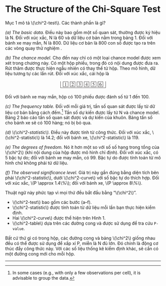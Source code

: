 # The Structure of the Chi-Square Test

Mục 1 mô tả \\(\chi^2-test\\). Các thành phần là gì?

_(a) The basic data._ Điều này bao gồm một số quan sát, thường được ký hiệu là N. Đối với xúc xắc, N là 60 và dữ liệu cơ bản nằm trong bảng 1. Đối với bánh xe may mắn, N là 800. Dữ liệu cơ bản là 800 con số được tạo ra trên các vòng quay thử nghiệm .

_(b) The chance model._ Cho đến nay chỉ có một loại chance model được xem xét trong chương này. Có một hộp phiếu, trong đó có nội dung được đưa ra. Rút thăm được thực hiện ngẫu nhiên có thay thế từ hộp. Theo mô hình, dữ liệu tương tự các lần rút. Đối với xúc xắc, cái hộp là

<center><img src="img12.png" width="30%" height="auto"></center>

Đối với bánh xe may mắn, hộp có 100 phiếu được đánh số từ 1 đến 100.

_(c) The frequency table._ Đối với mỗi giá trị, tần số quan sát được lấy từ dữ liệu cơ bản bằng cách đếm.[^7] Tần số dự kiến được lấy từ N và chance model. Bảng 2 báo cáo tần số quan sát được và dự kiến của khuôn. Bảng tần số cho bánh xe sẽ có 100 hàng; nó bị bỏ qua.

_(d) \\(\chi^2-statistic\\)._ Điều này được tính từ công thức. Đối với xúc xắc, \\(\chi^2-statistic\\) là 14.2; đối với bánh xe, \\(\chi^2-statistic\\) là 119.

_(e) The degrees of freedom._ Nó ít hơn một so với số số hạng trong tổng của \\(\chi^2\\) (khi nội dung của hộp được mô hình chỉ định). Đối với xúc xắc, có 5 bậc tự do; đối với bánh xe may mắn, có 99. Bậc tự do được tính toán từ mô hình chứ không phải từ dữ liệu.

_(f) The observed significance level._ Giá trị này gần đúng bằng diện tích bên phải \\(\chi^2-statistic\\), dưới \\(\chi^2-curve\\) với số bậc tự do thích hợp. Đối với xúc xắc, \\(P \approx 1.4\\%\\); đối với bánh xe, \\(P \approx 8\\%\\).

Thuật ngữ này phức tạp vì mọi thứ đều bắt đầu bằng “\\(\chi^2\\)”.

- \\(\chi^2-test\\) bao gồm các bước (a–f).
- \\(\chi^2-statistic\\) được tính toán từ dữ liệu mỗi lần bạn thực hiện kiểm định.
- Hai \\(\chi^2-curve\\) được thể hiện trên Hình 1.
- \\(\chi^2-table\\) dựa trên các đường cong và được sử dụng để tra cứu `P-value`.

Bất cứ thứ gì có trong hộp, các đường cong và bảng \\(\chi^2\\) giống nhau đều có thể được sử dụng để xấp xỉ P, miễn là N đủ lớn. Đó chính là động cơ thúc đẩy công thức này. Với các số liệu thống kê kiểm định khác, sẽ cần có một đường cong mới cho mỗi hộp.

---


[^7]: In some cases (e.g., with only a few observations per cell), it is advisable to group the data.
